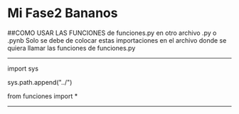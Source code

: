 # Mi Fase2  Bananos

##COMO USAR LAS FUNCIONES de funciones.py en otro archivo .py o .pynb
Solo se debe de colocar estas importaciones en el archivo donde se quiera 
llamar las funciones de funciones.py
_________________________
import sys

sys.path.append("../")

from funciones import *
_________________________
